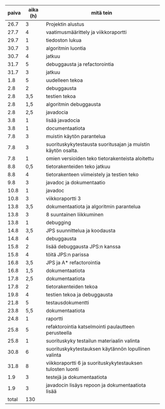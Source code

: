 ﻿paiva | aika (h) | mitä tein
----- | ---- | ---------
26.7 | 3 | Projektin alustus
27.7 | 4 | vaatimusmäärittely ja viikkoraportti
29.7 | 1 | tiedoston lukua
30.7 | 3 | algoritmin luontia
30.7 | 4 | jatkuu
31.7 | 5 | debuggausta ja refactorointia
31.7 | 3 | jatkuu
1.8 | 5 | uudelleen tekoa
2.8 | 2 | debuggausta
2.8 | 3,5 | testien tekoa
2.8 | 1,5 | algoritmin debuggausta
2.8 | 2,5 | javadocia
3.8 | 1 | lisää javadocia
3.8 | 1 | documentaatiota
7.8 | 3 | muistin käytön parantelua
7.8 | 3 | suorituskykytestausta suoritusajan ja muistin käytön osalta.
7.8 | 1 | omien versioiden teko tietorakenteista aloitettu
8.8 | 0,5 | tietorakenteiden teko jatkuu
8.8 | 4 | tietorakenteen viimeistely ja testien teko
9.8 | 3 | javadoc ja dokumentaatio
10.8 | 1 | javadoc
10.8 | 3 | viikkoraportti 3
13.8 | 3,5 | dokumentaatiota ja algoritmin parantelua
13.8 | 3 | 8 suuntainen liikkuminen
13.8 | 1 | debugging
14.8 | 3,5 | JPS suunnittelua ja koodausta
14.8 | 4 | debuggausta
15.8 | 2 | lisää debuggausta JPS:n kanssa
15.8 | 4 | töitä JPS:n parissa
16.8 | 3,5 | JPS ja A* refactorointia
16.8 | 1,5 | dokumentaatiota
17.8 | 2,5 | dokumentaatiota
17.8 | 2 | tietorakenteiden tekoa
19.8 | 4 | testien tekoa ja debuggausta
21.8 | 5 | testausdokumentti
23.8 | 5,5 | dokumentaatiota
24.8 | 1 | raportti
25.8 | 5 | refaktorointia katselmointi paulautteen perusteella
25.8 | 1 | suorituskyky testailun materiaalin valinta
30.8 | 6 | suorituskykytestauksen käytännön lopullinen valinta
31.8 | 8 | viikkoraportti 6 ja suorituskykytestauksen tulosten luonti
1.9 | 3 | testejä ja dokumentaatiota
1.9 | 3 | javadocin lisäys repoon ja dokumentaatiota lisää
total | 130

